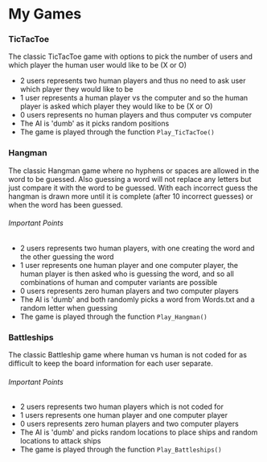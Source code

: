 # My Games

### TicTacToe
The classic TicTacToe game with options to pick the number of users and which player the human user would like to be (X or O)
-   2 users represents two human players and thus no need to ask user which player they would like to be
-   1 user represents a human player vs the computer and so the human player is asked which player they would like to be (X or O)
-   0 users represents no human players and thus computer vs computer
-   The AI is 'dumb' as it picks random positions
-   The game is played through the function `Play_TicTacToe()`



### Hangman
The classic Hangman game where no hyphens or spaces are allowed in the word to be guessed. Also guessing a word will not replace any letters but just compare it with the word to be guessed. With each incorrect guess the hangman is drawn more until it is complete (after 10 incorrect guesses) or when the word has been guessed.

###### Important Points
-   2 users represents two human players, with one creating the word and the other guessing the word
-   1 user represents one human player and one computer player, the human player is then asked who is guessing the word, and so all combinations of human and computer variants are possible
-   0 users represents zero human players and two computer players
-   The AI is 'dumb' and both randomly picks a word from Words.txt and a random letter when guessing
-   The game is played through the function `Play_Hangman()`



### Battleships
The classic Battleship game where human vs human is not coded for as difficult to keep the board information for each user separate.

###### Important Points
-   2 users represents two human players which is not coded for
-   1 users represents one human player and one computer player
-   0 users represents zero human players and two computer players
-   The AI is 'dumb' and picks random locations to place ships and random locations to attack ships
-   The game is played through the function `Play_Battleships()` 
